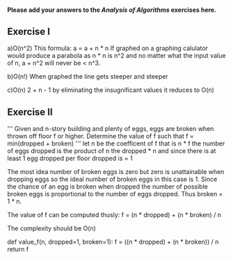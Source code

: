 #### Please add your answers to the ***Analysis of  Algorithms*** exercises here.

## Exercise I

a)O(n^2)
This formula: a = a + n * n
If graphed on a graphing calulator would produce a parabola as n * n is n^2
and no matter what the input value of n, a + n^2 will never be < n^3.

b)O(n!)
When graphed the line gets steeper and steeper


c)O(n)
2 + n - 1 by eliminating the insugnificant values it reduces to O(n)

## Exercise II
'''
Given and n-story building and plenty of eggs, eggs are broken when thrown off floor f or higher.
Determine the value of f such that f = min(dropped + broken)
'''
let n be the coefficent of f that is n * f
the number of eggs dropped is the product of n the dropped * n and since there is at least
1 egg dropped per floor dropped is = 1

The most idea number of broken eggs is zero but zero is unattainable when dropping eggs so
the ideal number of broken eggs in this case is 1. Since the chance of an egg is broken
when dropped the number of possible broken eggs is proportional to the number of eggs
dropped. Thus broken = 1 * n.

The value of f can be computed thusly: f = (n * dropped) + (n * broken) / n

The complexity should be O(n)

def value_f(n, dropped=1, broken=1):
    f = ((n * dropped) + (n * broken)) / n
    return f